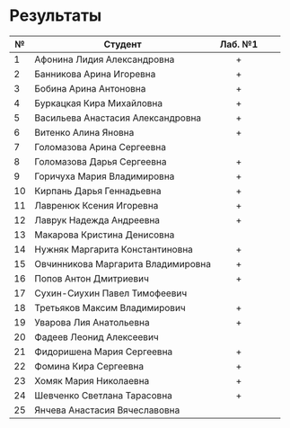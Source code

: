# Результаты

| №   | Студент                            | Лаб. №1 |     |     |
| --- | ---------------------------------- | :-----: | --- | --- |
| 1   | Афонина Лидия Александровна        |    +    |     |     |
| 2   | Банникова Арина Игоревна           |    +    |     |     |
| 3   | Бобина Арина Антоновна             |    +    |     |     |
| 4   | Буркацкая Кира Михайловна          |    +    |     |     |
| 5   | Васильева Анастасия Александровна  |    +    |     |     |
| 6   | Витенко Алина Яновна               |    +    |     |     |
| 7   | Голомазова Арина Сергеевна         |         |     |     |
| 8   | Голомазова Дарья Сергеевна         |    +    |     |     |
| 9   | Горичуха Мария Владимировна        |    +    |     |     |
| 10  | Кирпань Дарья Геннадьевна          |    +    |     |     |
| 11  | Лавренюк Ксения Игоревна           |    +    |     |     |
| 12  | Лаврук Надежда Андреевна           |    +    |     |     |
| 13  | Макарова Кристина Денисовна        |         |     |     |
| 14  | Нужняк Маргарита Константиновна    |    +    |     |     |
| 15  | Овчинникова Маргарита Владимировна |    +    |     |     |
| 16  | Попов Антон Дмитриевич             |    +    |     |     |
| 17  | Сухин-Сиухин Павел Тимофеевич      |         |     |     |
| 18  | Третьяков Максим Владимирович      |    +    |     |     |
| 19  | Уварова Лия Анатольевна            |    +    |     |     |
| 20  | Фадеев Леонид Алексеевич           |         |     |     |
| 21  | Фидоришена Мария Сергеевна         |    +    |     |     |
| 22  | Фомина Кира Сергеевна              |    +    |     |     |
| 23  | Хомяк Мария Николаевна             |    +    |     |     |
| 24  | Шевченко Светлана Тарасовна        |    +    |     |     |
| 25  | Янчева Анастасия Вячеславовна      |         |     |     |
